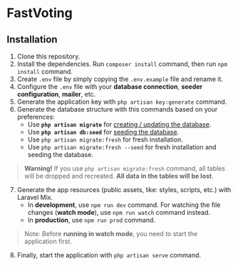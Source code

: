# FastVoting

## Installation

1. Clone this repository.
2. Install the dependencies. Run `composer install` command, then run `npm install` command.
3. Create `.env` file by simply copying the `.env.example` file and rename it.
4. Configure the `.env` file with your **database connection**, **seeder configuration**, **mailer**, etc.
5. Generate the application key with `php artisan key:generate` command.
6. Generate the database structure with this commands based on your preferences:
   - Use **`php artisan migrate`** for [creating / updating the database](https://laravel.com/docs/9.x/migrations).
   - Use **`php artisan db:seed`** for [seeding the database](https://laravel.com/docs/9.x/seeding#running-seeders).
   - Use `php artisan migrate:fresh` for fresh installation.
   - Use `php artisan migrate:fresh --seed` for fresh installation and seeding the database.

> **Warning!** If you use `php artisan migrate:fresh` command, all tables will be dropped and recreated. **All data in the tables will be lost**.

7. Generate the app resources (public assets, like: styles, scripts, etc.) with Laravel Mix.
   - In **development**, use `npm run dev` command. For watching the file changes (**watch mode**), use `npm run watch` command instead.
   - In **production**, use `npm run prod` command.

> Note: Before **running in watch mode**, you need to start the application first.

8. Finally, start the application with `php artisan serve` command.

